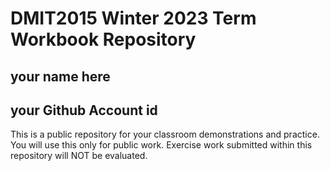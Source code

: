 # DMIT2015 Winter 2023 Term Workbook Repository

## your name here

## your Github Account id

This is a public repository for your classroom demonstrations and practice. You will use this only for public work. Exercise work submitted within this repository will NOT be evaluated.

